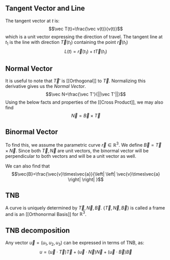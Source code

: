 ## Tangent Vector and Line
The tangent vector at $t$ is:
$$\vec T(t)=\frac{\vec v(t)}{v(t)}$$ which is a unit vector expressing the direction of travel.
The tangent line at $t_1$ is the line with direction $\vec T(t_1)$ containing the point $\vec r(t_1)$
$$L(t)=\vec r(t_1)+t\vec T(t_1)$$
## Normal Vector
It is useful to note that $\vec T'$ is [[Orthogonal]] to $\vec T$.
Normalizing this derivative gives us the *Normal Vector*.
$$\vec N=\frac{\vec T'}{||\vec T'||}$$
Using the below facts and properties of the [[Cross Product]], we may also find
$$\vec{N}=\vec{B}\times\vec{T}$$
## Binormal Vector
To find this, we assume the parametric curve $\vec{r}\in\mathbb{R}^{3}$.
We define $\vec{B}=\vec{T}\times\vec{N}$. Since both $\vec{T},\vec{N}$ are unit vectors, the binormal vector will be perpendicular to both vectors and will be a unit vector as well.

We can also find that $$\vec{B}=\frac{\vec{v}\times\vec{a}}{\left| \left| \vec{v}\times\vec{a} \right| \right| }$$
## TNB
A curve is uniquely determined by $\vec{T},\vec{N},\vec{B}$. $\{\vec{T},\vec{N},\vec{B}\}$ is called a frame and is an [[Orthonormal Basis]] for $\mathbb{R}^{3}$.

## TNB decomposition
Any vector $\vec{u}=(u_{1},u_{2},u_{3})$ can be expressed in terms of TNB, as:
$$u=(\vec{u}\cdot \vec{T})\vec{T}+(\vec{u}\cdot \vec{N})\vec{N}+(\vec{u}\cdot \vec{B})\vec{B}$$
